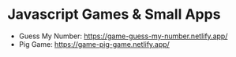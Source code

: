 # Javascript Games & Small Apps

- Guess My Number: https://game-guess-my-number.netlify.app/
- Pig Game: https://game-pig-game.netlify.app/
